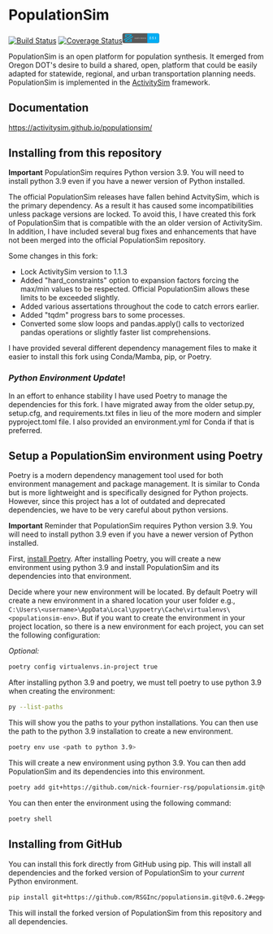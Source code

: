 PopulationSim
=============

[![Build Status](https://travis-ci.org/activitysim/populationsim.svg?branch=master)](https://travis-ci.org/ActivitySim/populationsim) [![Coverage Status](https://coveralls.io/repos/ActivitySim/populationsim/badge.png?branch=master)](https://coveralls.io/r/ActivitySim/populationsim?branch=master)<a href="https://medium.com/zephyrfoundation/populationsim-the-synthetic-commons-670e17383048"><img src="https://github.com/ZephyrTransport/zephyr-website/blob/gh-pages/img/badging/project_pages/populationsim/PopulationSim.png" width="72.6" height="19.8"></a>


PopulationSim is an open platform for population synthesis.  It emerged
from Oregon DOT's desire to build a shared, open, platform that could be
easily adapted for statewide, regional, and urban transportation planning
needs.  PopulationSim is implemented in the
[ActivitySim](https://github.com/activitysim/activitysim) framework.

## Documentation

https://activitysim.github.io/populationsim/


## Installing from this repository

**Important** PopulationSim requires Python version 3.9. You will need to install python 3.9 even if you have a newer version of Python installed.

The official PopulationSim releases have fallen behind ActvitySim, which is the primary dependency. As a result it has caused some incompatibilities unless package versions are locked. To avoid this, I have created this fork of PopulationSim that is compatible with the an older version of ActivitySim. In addition, I have included several bug fixes and enhancements that have not been merged into the official PopulationSim repository.

Some changes in this fork:
- Lock ActivitySim version to 1.1.3
- Added "hard_constraints" option to expansion factors forcing the max/min values to be respected. Official PopulationSim allows these limits to be exceeded slightly.
- Added various assertations throughout the code to catch errors earlier.
- Added "tqdm" progress bars to some processes.
- Converted some slow loops and pandas.apply() calls to vectorized pandas operations or slightly faster list comprehensions.

I have provided several different dependency management files to make it easier to install this fork using Conda/Mamba, pip, or Poetry.

### _Python Environment Update_!
In an effort to enhance stability I have used Poetry to manage the dependencies for this fork. I have migrated away from the older setup.py, setup.cfg, and requirements.txt files in lieu of the more modern and simpler pyproject.toml file. I also provided an environment.yml for Conda if that is preferred.


## Setup a PopulationSim environment using Poetry
Poetry is a modern dependency management tool used for both environment management and package management. It is similar to Conda but is more lightweight and is specifically designed for Python projects. However, since this project has a lot of outdated and deprecated dependencies, we have to be very careful about python versions.

**Important** Reminder that PopulationSim requires Python version 3.9. You will need to install python 3.9 even if you have a newer version of Python installed.

First, [install Poetry](https://python-poetry.org/docs/#installation). After installing Poetry, you will create a new environment using python 3.9 and install PopulationSim and its dependencies into that environment.

Decide where your new environment will be located. By default Poetry will create a new environment in a shared location your user folder e.g., `C:\Users\<username>\AppData\Local\pypoetry\Cache\virtualenvs\<populationsim-env>`. But if you want to create the environment in your project location, so there is a new environment for each project, you can set the following configuration:

_Optional:_
```bash
poetry config virtualenvs.in-project true
```

After installing python 3.9 and poetry, we must tell poetry to use python 3.9 when creating the environment:
```bash
py --list-paths
```

This will show you the paths to your python installations. You can then use the path to the python 3.9 installation to create a new environment.

```bash
poetry env use <path to python 3.9>
```

This will create a new environment using python 3.9. You can then add PopulationSim and its dependencies into this environment.

```bash
poetry add git+https://github.com/nick-fournier-rsg/populationsim.git@v0.6.2
```

You can then enter the environment using the following command:

```bash
poetry shell
```


## Installing from GitHub
You can install this fork directly from GitHub using pip. This will install all dependencies and the forked version of PopulationSim to your *current* Python environment.

```bash
pip install git+https://github.com/RSGInc/populationsim.git@v0.6.2#egg=populationsim
```

This will install the forked version of PopulationSim from this repository and all dependencies.

